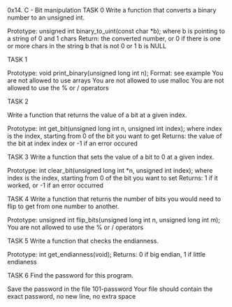 0x14. C - Bit manipulation
TASK 0 Write a function that converts a binary number to an unsigned int.

Prototype: unsigned int binary_to_uint(const char *b); where b is pointing to a string of 0 and 1 chars Return: the converted number, or 0 if there is one or more chars in the string b that is not 0 or 1 b is NULL

TASK 1 

Prototype: void print_binary(unsigned long int n); Format: see example You are not allowed to use arrays You are not allowed to use malloc You are not allowed to use the % or / operators

TASK 2

Write a function that returns the value of a bit at a given index.

Prototype: int get_bit(unsigned long int n, unsigned int index); where index is the index, starting from 0 of the bit you want to get Returns: the value of the bit at index index or -1 if an error occured

TASK 3 Write a function that sets the value of a bit to 0 at a given index.

Prototype: int clear_bit(unsigned long int *n, unsigned int index); where index is the index, starting from 0 of the bit you want to set Returns: 1 if it worked, or -1 if an error occurred

TASK 4 Write a function that returns the number of bits you would need to flip to get from one number to another.

Prototype: unsigned int flip_bits(unsigned long int n, unsigned long int m); You are not allowed to use the % or / operators

TASK 5 Write a function that checks the endianness.

Prototype: int get_endianness(void); Returns: 0 if big endian, 1 if little endianess

TASK 6  Find the password for this program.

Save the password in the file 101-password Your file should contain the exact password, no new line, no extra space
